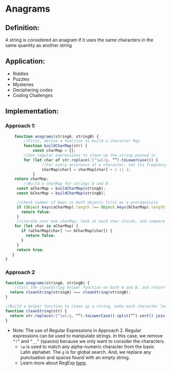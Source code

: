 # Anagrams

## Definition: 
A string is considered an anagram if it uses the same characters in the same quantity as another string

## Application: 
* Riddles
* Puzzles
* Mysteries
* Deciphering codes
* Coding Challenges

## Implementation:
### Approach 1: 
```js
 	function anagrams(stringA, stringB) {
		//First, define a function to build a character Map
		function buildCharMap(str) {
     		const charMap = {};
		//Use regular expressions to clean up the string passed in
    	for (let char of str.replace(/[^\w]/g, “”).toLowerCase()) {
				//For every occurence of a character, set its frequency to 1 or add 1 to the existing frequency
     			charMap[char] = charMap[char] + 1 || 1;
    		}
   	return charMap;
		//Build a charMap for strings A and B
     const aCharMap = buildCharMap(stringA);
     const bCharMap = buildCharMap(stringB);

     //Check number of keys in both objects first as a prerequisite
     if (Object.keys(aCharMap).length !== Object.keys(bCharMap).length) {
       return false;
     }
     //iterate over one charMap, look at each char inside, and compare it to the other charMap
    for (let char in aCharMap) {
       if (aCharMap[char] !== bCharMap[char]) {
         return false;
       }
     }
     return true;
   }
}
```

### Approach 2
```js
function anagrams(stringA, stringB) {
	//Call the cleanString helper function on both A and B, and return true only if they are the same
  return cleanString(stringA) === cleanString(stringB);
}

//Build a helper function to clean up a string, make each character lowercase, sort it in ascending order
function cleanString(str) {
  return str.replace(/[^\w]/g, “”).toLowerCase().split(“”).sort().join(“”);
}
```
* Note: The use of Regular Expressions in Approach 2. Regular expressions can be used to manipulate strings. In this case, we remove `“!”` and `“__”` (spaces) because we only want to consider the characters.
	* `\w` is used to match any alpha-numeric character from the basic Latin alphabet. The `g` is for global search. And, we replace any punctuation and spaces found with an empty string.
    * Learn more about RegExp [here](https://developer.mozilla.org/en-US/docs/Web/JavaScript/Guide/Regular_Expressions).